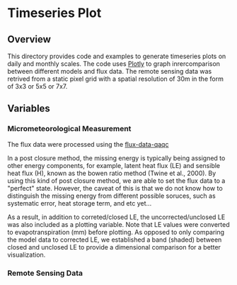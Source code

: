 # Timeseries Plot
## Overview
This directory provides code and examples to generate timeseries plots on daily and monthly scales. The code uses [Plotly](https://plot.ly/python/) to graph inrercomparison between different models and flux data. The remote sensing data was retrived from a static pixel grid with a spatial resolution of 30m in the form of 3x3 or 5x5 or 7x7. <br/>

## Variables
### Micrometeorological Measurement
The flux data were processed using the [flux-data-qaqc](https://flux-data-qaqc.readthedocs.io/en/latest/) </br>

In a post closure method, the missing energy is typically being assigned to other energy components, for example, latent heat flux (LE) and sensible heat flux (H), known as the bowen ratio method (Twine et al., 2000). By using this kind of post closure method, we are able to set the flux data to a "perfect" state. However, the caveat of this is that we do not know how to distinguish the missing energy from different possible soruces, such as systematic error, heat storage term, and etc yet... 

As a result, in addition to correted/closed LE, the uncorrected/unclosed LE was also included as a plotting variable. Note that LE values were converted to evapotranspiration (mm) before plotting. As opposed to only comparing the model data to corrected LE, we established a band (shaded) between closed and unclosed LE to provide a dimensional comparison for a better visualization.

### Remote Sensing Data

